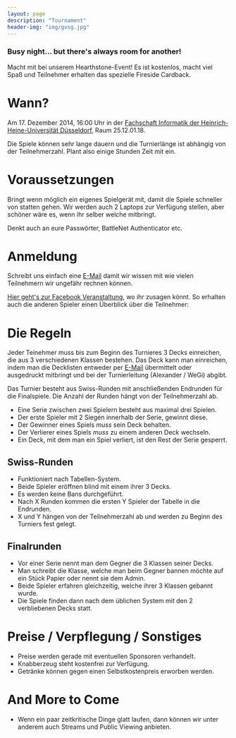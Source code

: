 ```yaml
---
layout: page
description: "Tournament"
header-img: "img/gvsg.jpg"
---
```


### Busy night... but there's always room for another!

Macht mit bei unserem Hearthstone-Event! Es ist kostenlos, macht viel Spaß und Teilnehmer erhalten
das spezielle Fireside Cardback.


# Wann?
<a name="date"></a>
Am 17. Dezember 2014, 16:00 Uhr in der [Fachschaft Informatik der Heinrich-Heine-Universität Düsseldorf](https://www.google.de/maps/place/Fachschaft+Informatik+der+Heinrich-Heine-Universit%C3%A4t+D%C3%BCsseldorf/@51.188008,6.796884,17z/data=!3m1!4b1!4m2!3m1!1s0x47b8cb01a3005e3d:0xd8b29e6eb59bb734 "FS Informatik"), Raum 25.12.01.18.

Die Spiele können sehr lange dauern und die Turnierlänge ist abhängig von der Teilnehmerzahl.
Plant also einige Stunden Zeit mit ein.

# Voraussetzungen
Bringt wenn möglich ein eigenes Spielgerät mit, damit die Spiele schneller von statten gehen. Wir werden auch 2 Laptops zur Verfügung stellen, aber schöner wäre es, wenn ihr selber welche mitbringt.

Denkt auch an eure Passwörter, BattleNet Authenticator etc.

# Anmeldung
<a name="registration"></a>
Schreibt uns einfach eine [E-Mail](mailto:hearthstone@just-wegi.de) damit wir wissen mit wie vielen Teilnehmern wir ungefähr rechnen können.

[Hier geht's zur Facebook Veranstaltung](https://www.facebook.com/events/352682484900486/?ref_dashboard_filter=upcoming "Facebook"), wo ihr zusagen könnt. So erhalten auch die anderen Spieler
einen Überblick über die Teilnehmer:

# Die Regeln
<a name="rules"></a>
Jeder Teinehmer muss bis zum Beginn des Turnieres 3 Decks einreichen, die aus 3 verschiedenen Klassen bestehen. Das Deck kann man einreichen, indem man die Decklisten entweder per [E-Mail](mailto:hearthstone@just-wegi.de) übermittelt oder ausgedruckt mitbringt und bei der Turnierleitung (Alexander / WeGi) abgibt.

Das Turnier besteht aus Swiss-Runden mit anschließenden Endrunden für die Finalspiele. Die Anzahl der Runden hängt von der Teilnehmerzahl ab.

* Eine Serie zwischen zwei Spielern besteht aus maximal drei Spielen.
* Der erste Spieler mit 2 Siegen innerhalb der Serie, gewinnt diese.
* Der Gewinner eines Spiels *muss* sein Deck behalten.
* Der Verlierer eines Spiels *muss* zu einem anderen Deck wechseln.
* Ein Deck, mit dem man ein Spiel verliert, ist den Rest der Serie gesperrt.

## Swiss-Runden
* Funktioniert nach Tabellen-System.
* Beide Spieler eröffnen blind mit einem ihrer 3 Decks.
* Es werden keine Bans durchgeführt.
* Nach X Runden kommen die ersten Y Spieler der Tabelle in die Endrunden.
* X und Y hängen von der Teilnehmerzahl ab und werden zu Beginn des Turniers fest gelegt.

## Finalrunden
* Vor einer Serie nennt man dem Gegner die 3 Klassen seiner Decks.
* Man schreibt die Klasse, welche man beim Gegner bannen möchte auf ein Stück Papier oder nennt sie dem Admin.
* Beide Spieler erfahren gleichzeitig, welche ihrer 3 Klassen gebannt wurde.
* Die Spiele finden dann nach dem üblichen System mit den 2 verbliebenen Decks statt.

# Preise / Verpflegung / Sonstiges
* Preise werden gerade mit eventuellen Sponsoren verhandelt.
* Knabberzeug steht kostenfrei zur Verfügung.
* Getränke können gegen einen Selbstkostenpreis erworben werden.

# And More to Come
* Wenn ein paar zeitkritische Dinge glatt laufen, dann können wir unter anderem auch Streams und Public Viewing anbieten.
